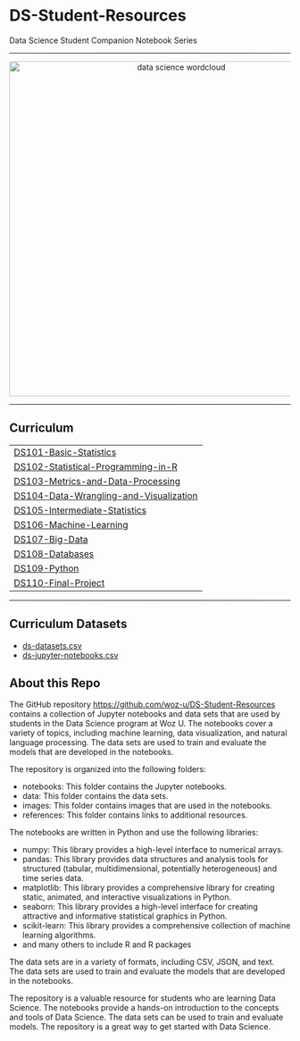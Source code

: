 # DS-Student-Resources
Data Science Student Companion Notebook Series

<hr style="border: 0; height: 1px; background-image: linear-gradient(to right, rgba(0, 0, 0, 0), rgba(0, 0, 0, 0.75), rgba(0, 0, 0, 0));"/>

<p style="text-align: center">
  <img  src="DS101-Basic-Statistics/Media/wordcloud.png" width="600" alt="data science wordcloud">
</p>

<hr style="border: 0; height: 1px; background-image: linear-gradient(to right, rgba(0, 0, 0, 0), rgba(0, 0, 0, 0.75), rgba(0, 0, 0, 0));"/>

## Curriculum 

| | 
|:--|
|[DS101-Basic-Statistics](DS101-Basic-Statistics/DS101-Syllabus.md)| 
|[DS102-Statistical-Programming-in-R](DS102-Statistical-Programming-in-R/DS102-Syllabus.md)|
|[DS103-Metrics-and-Data-Processing](DS103-Metrics-and-Data-Processing/DS103-Syllabus.md)|
|[DS104-Data-Wrangling-and-Visualization](DS104-Data-Wrangling-and-Visualization/DS104-Syllabus.md)|
|[DS105-Intermediate-Statistics](DS105-Intermediate-Statistics/DS105-Syllabus.md)|
|[DS106-Machine-Learning](DS106-Machine-Learning/DS106-Syllabus.md)|
|[DS107-Big-Data](DS107-Big-Data/DS107-Syllabus.md)|
|[DS108-Databases](DS108-Databases/DS108-Syllabus.md)|
|[DS109-Python](DS109-Python/DS109-Syllabus.md)|
|[DS110-Final-Project](DS110-Final-Project/DS110-Syllabus.md)|


<hr style="border: 0; height: 1px; background-image: linear-gradient(to right, rgba(0, 0, 0, 0), rgba(0, 0, 0, 0.75), rgba(0, 0, 0, 0));"/>


## Curriculum Datasets

- [ds-datasets.csv](ds-datasets.csv)
- [ds-jupyter-notebooks.csv](ds-jupyter-notebooks.csv)

## About this Repo

The GitHub repository https://github.com/woz-u/DS-Student-Resources contains a collection of Jupyter notebooks and data sets that are used by students in the Data Science program at Woz U. The notebooks cover a variety of topics, including machine learning, data visualization, and natural language processing. The data sets are used to train and evaluate the models that are developed in the notebooks.

The repository is organized into the following folders:

- notebooks: This folder contains the Jupyter notebooks.
- data: This folder contains the data sets.
- images: This folder contains images that are used in the notebooks.
- references: This folder contains links to additional resources.

The notebooks are written in Python and use the following libraries:

- numpy: This library provides a high-level interface to numerical arrays.
- pandas: This library provides data structures and analysis tools for structured (tabular, multidimensional, potentially heterogeneous) and time series data.
- matplotlib: This library provides a comprehensive library for creating static, animated, and interactive visualizations in Python.
- seaborn: This library provides a high-level interface for creating attractive and informative statistical graphics in Python.
- scikit-learn: This library provides a comprehensive collection of machine learning algorithms.
- and many others to include R and R packages

The data sets are in a variety of formats, including CSV, JSON, and text. The data sets are used to train and evaluate the models that are developed in the notebooks.

The repository is a valuable resource for students who are learning Data Science. The notebooks provide a hands-on introduction to the concepts and tools of Data Science. The data sets can be used to train and evaluate models. The repository is a great way to get started with Data Science.